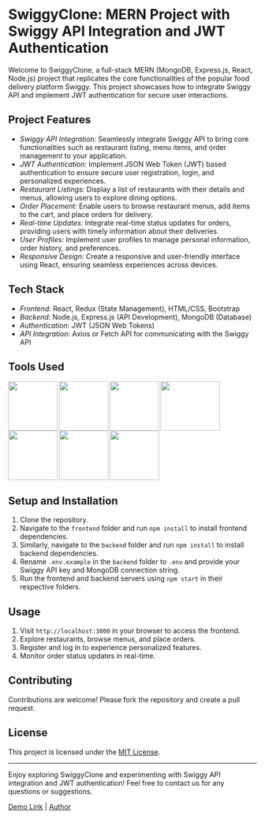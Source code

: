 # SwiggyClone: MERN Project with Swiggy API Integration and JWT Authentication

Welcome to SwiggyClone, a full-stack MERN (MongoDB, Express.js, React, Node.js) project that replicates the core functionalities of the popular food delivery platform Swiggy. This project showcases how to integrate Swiggy API and implement JWT authentication for secure user interactions.

## Project Features

- *Swiggy API Integration:* Seamlessly integrate Swiggy API to bring core functionalities such as restaurant listing, menu items, and order management to your application.
- *JWT Authentication:* Implement JSON Web Token (JWT) based authentication to ensure secure user registration, login, and personalized experiences.
- *Restaurant Listings:* Display a list of restaurants with their details and menus, allowing users to explore dining options.
- *Order Placement:* Enable users to browse restaurant menus, add items to the cart, and place orders for delivery.
- *Real-time Updates:* Integrate real-time status updates for orders, providing users with timely information about their deliveries.
- *User Profiles:* Implement user profiles to manage personal information, order history, and preferences.
- *Responsive Design:* Create a responsive and user-friendly interface using React, ensuring seamless experiences across devices.

## Tech Stack

- *Frontend:* React, Redux (State Management), HTML/CSS, Bootstrap
- *Backend:* Node.js, Express.js (API Development), MongoDB (Database)
- *Authentication:* JWT (JSON Web Tokens)
- *API Integration:* Axios or Fetch API for communicating with the Swiggy API
## Tools Used
<img align="left" src="https://user-images.githubusercontent.com/18380165/224329335-3cdf989b-bdce-41e6-82dc-7d4c50d5f283.png" width="100" height="100">
<img align="left" src="https://user-images.githubusercontent.com/18380165/224329345-7363d693-4f27-4a58-8c9e-086d8a3fa420.png" width="100" height="100">
<img align="left" src="https://user-images.githubusercontent.com/18380165/224332427-426a3fbb-e25d-4deb-a832-666ae2e2e418.png" width="100" height="100">
<img align="left" src="https://user-images.githubusercontent.com/18380165/224741719-3887a83f-9041-49b5-b1d3-a4b636147582.png" width="120" height="100">
<img align="left" src="https://user-images.githubusercontent.com/18380165/224742317-8448ec1f-c35e-4fa3-99bf-5075da765c1a.png" width="100" height="100">
<img align="left" src="https://user-images.githubusercontent.com/18380165/224742804-66cd82b1-fedd-40a1-ad43-6cd2a7b91e46.png" width="100" height="100">
<br>
<img  src="https://user-images.githubusercontent.com/18380165/224329339-a5174b23-1a5c-4ae4-95c8-ead20a29d77e.png" width="100" height="100">

## Setup and Installation

1. Clone the repository.
2. Navigate to the `frontend` folder and run `npm install` to install frontend dependencies.
3. Similarly, navigate to the `backend` folder and run `npm install` to install backend dependencies.
4. Rename `.env.example` in the `backend` folder to `.env` and provide your Swiggy API key and MongoDB connection string.
5. Run the frontend and backend servers using `npm start` in their respective folders.

## Usage

1. Visit `http://localhost:3000` in your browser to access the frontend.
2. Explore restaurants, browse menus, and place orders.
3. Register and log in to experience personalized features.
4. Monitor order status updates in real-time.

## Contributing

Contributions are welcome! Please fork the repository and create a pull request.

## License

This project is licensed under the [MIT License](LICENSE).

---

Enjoy exploring SwiggyClone and experimenting with Swiggy API integration and JWT authentication! Feel free to contact us for any questions or suggestions.

[Demo Link](https://drive.google.com/file/d/1-XKNIN0zddNU3LHWtqfOtVOmGujOSC_F/view?usp=sharing) | [Author](https://www.linkedin.com/in/nitesh7yadav/) 
